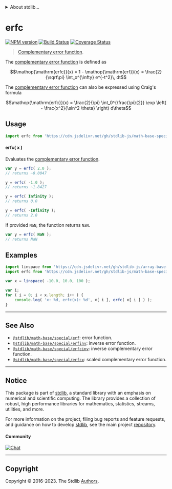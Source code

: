 <!--

@license Apache-2.0

Copyright (c) 2022 The Stdlib Authors.

Licensed under the Apache License, Version 2.0 (the "License");
you may not use this file except in compliance with the License.
You may obtain a copy of the License at

   http://www.apache.org/licenses/LICENSE-2.0

Unless required by applicable law or agreed to in writing, software
distributed under the License is distributed on an "AS IS" BASIS,
WITHOUT WARRANTIES OR CONDITIONS OF ANY KIND, either express or implied.
See the License for the specific language governing permissions and
limitations under the License.

-->


<details>
  <summary>
    About stdlib...
  </summary>
  <p>We believe in a future in which the web is a preferred environment for numerical computation. To help realize this future, we've built stdlib. stdlib is a standard library, with an emphasis on numerical and scientific computation, written in JavaScript (and C) for execution in browsers and in Node.js.</p>
  <p>The library is fully decomposable, being architected in such a way that you can swap out and mix and match APIs and functionality to cater to your exact preferences and use cases.</p>
  <p>When you use stdlib, you can be absolutely certain that you are using the most thorough, rigorous, well-written, studied, documented, tested, measured, and high-quality code out there.</p>
  <p>To join us in bringing numerical computing to the web, get started by checking us out on <a href="https://github.com/stdlib-js/stdlib">GitHub</a>, and please consider <a href="https://opencollective.com/stdlib">financially supporting stdlib</a>. We greatly appreciate your continued support!</p>
</details>

# erfc

[![NPM version][npm-image]][npm-url] [![Build Status][test-image]][test-url] [![Coverage Status][coverage-image]][coverage-url] <!-- [![dependencies][dependencies-image]][dependencies-url] -->

> [Complementary error function][complementary-error-function].

<section class="intro">

The [complementary error function][complementary-error-function] is defined as

<!-- <equation class="equation" label="eq:complementary_error_function" align="center" raw="\operatorname{erfc}(x) = 1 - \operatorname{erf}(x) = \frac{2}{\sqrt\pi} \int_x^{\infty} e^{-t^2}\, dt" alt="Complementary error function."> -->

```math
\mathop{\mathrm{erfc}}(x) = 1 - \mathop{\mathrm{erf}}(x) = \frac{2}{\sqrt\pi} \int_x^{\infty} e^{-t^2}\, dt
```

<!-- <div class="equation" align="center" data-raw-text="\operatorname{erfc}(x) = 1 - \operatorname{erf}(x) = \frac{2}{\sqrt\pi} \int_x^{\infty} e^{-t^2}\, dt" data-equation="eq:complementary_error_function">
    <img src="https://cdn.jsdelivr.net/gh/stdlib-js/stdlib@bb29798906e119fcb2af99e94b60407a270c9b32/lib/node_modules/@stdlib/math/base/special/erfc/docs/img/equation_complementary_error_function.svg" alt="Complementary error function.">
    <br>
</div> -->

<!-- </equation> -->

The [complementary error function][complementary-error-function] can also be expressed using Craig's formula

<!-- <equation class="equation" label="eq:craigs_formula" align="center" raw="\operatorname{erfc}(x) = \frac{2}{\pi} \int_0^{\frac{\pi}{2}} \exp \left( - \frac{x^2}{\sin^2 \theta} \right) d\theta" alt="Craig's formula of the complementary error function."> -->

```math
\mathop{\mathrm{erfc}}(x) = \frac{2}{\pi} \int_0^{\frac{\pi}{2}} \exp \left( - \frac{x^2}{\sin^2 \theta} \right) d\theta
```

<!-- <div class="equation" align="center" data-raw-text="\operatorname{erfc}(x) = \frac{2}{\pi} \int_0^{\frac{\pi}{2}} \exp \left( - \frac{x^2}{\sin^2 \theta} \right) d\theta" data-equation="eq:craigs_formula">
    <img src="https://cdn.jsdelivr.net/gh/stdlib-js/stdlib@591cf9d5c3a0cd3c1ceec961e5c49d73a68374cb/lib/node_modules/@stdlib/math/base/special/erfc/docs/img/equation_craigs_formula.svg" alt="Craig's formula of the complementary error function.">
    <br>
</div> -->

<!-- </equation> -->

</section>

<!-- /.intro -->



<section class="usage">

## Usage

```javascript
import erfc from 'https://cdn.jsdelivr.net/gh/stdlib-js/math-base-special-erfc@deno/mod.js';
```

#### erfc( x )

Evaluates the [complementary error function][complementary-error-function].

```javascript
var y = erfc( 2.0 );
// returns ~0.0047

y = erfc( -1.0 );
// returns ~1.8427

y = erfc( Infinity );
// returns 0.0

y = erfc( -Infinity );
// returns 2.0
```

If provided `NaN`, the function returns `NaN`.

```javascript
var y = erfc( NaN );
// returns NaN
```

</section>

<!-- /.usage -->

<section class="examples">

## Examples

<!-- eslint no-undef: "error" -->

```javascript
import linspace from 'https://cdn.jsdelivr.net/gh/stdlib-js/array-base-linspace@deno/mod.js';
import erfc from 'https://cdn.jsdelivr.net/gh/stdlib-js/math-base-special-erfc@deno/mod.js';

var x = linspace( -10.0, 10.0, 100 );

var i;
for ( i = 0; i < x.length; i++ ) {
    console.log( 'x: %d, erfc(x): %d', x[ i ], erfc( x[ i ] ) );
}
```

</section>

<!-- /.examples -->

<!-- C interface documentation. -->



<!-- Section for related `stdlib` packages. Do not manually edit this section, as it is automatically populated. -->

<section class="related">

* * *

## See Also

-   <span class="package-name">[`@stdlib/math-base/special/erf`][@stdlib/math/base/special/erf]</span><span class="delimiter">: </span><span class="description">error function.</span>
-   <span class="package-name">[`@stdlib/math-base/special/erfinv`][@stdlib/math/base/special/erfinv]</span><span class="delimiter">: </span><span class="description">inverse error function.</span>
-   <span class="package-name">[`@stdlib/math-base/special/erfcinv`][@stdlib/math/base/special/erfcinv]</span><span class="delimiter">: </span><span class="description">inverse complementary error function.</span>
-   <span class="package-name">[`@stdlib/math-base/special/erfcx`][@stdlib/math/base/special/erfcx]</span><span class="delimiter">: </span><span class="description">scaled complementary error function.</span>

</section>

<!-- /.related -->

<!-- Section for all links. Make sure to keep an empty line after the `section` element and another before the `/section` close. -->


<section class="main-repo" >

* * *

## Notice

This package is part of [stdlib][stdlib], a standard library with an emphasis on numerical and scientific computing. The library provides a collection of robust, high performance libraries for mathematics, statistics, streams, utilities, and more.

For more information on the project, filing bug reports and feature requests, and guidance on how to develop [stdlib][stdlib], see the main project [repository][stdlib].

#### Community

[![Chat][chat-image]][chat-url]

---

## Copyright

Copyright &copy; 2016-2023. The Stdlib [Authors][stdlib-authors].

</section>

<!-- /.stdlib -->

<!-- Section for all links. Make sure to keep an empty line after the `section` element and another before the `/section` close. -->

<section class="links">

[npm-image]: http://img.shields.io/npm/v/@stdlib/math-base-special-erfc.svg
[npm-url]: https://npmjs.org/package/@stdlib/math-base-special-erfc

[test-image]: https://github.com/stdlib-js/math-base-special-erfc/actions/workflows/test.yml/badge.svg?branch=main
[test-url]: https://github.com/stdlib-js/math-base-special-erfc/actions/workflows/test.yml?query=branch:main

[coverage-image]: https://img.shields.io/codecov/c/github/stdlib-js/math-base-special-erfc/main.svg
[coverage-url]: https://codecov.io/github/stdlib-js/math-base-special-erfc?branch=main

<!--

[dependencies-image]: https://img.shields.io/david/stdlib-js/math-base-special-erfc.svg
[dependencies-url]: https://david-dm.org/stdlib-js/math-base-special-erfc/main

-->

[chat-image]: https://img.shields.io/gitter/room/stdlib-js/stdlib.svg
[chat-url]: https://app.gitter.im/#/room/#stdlib-js_stdlib:gitter.im

[stdlib]: https://github.com/stdlib-js/stdlib

[stdlib-authors]: https://github.com/stdlib-js/stdlib/graphs/contributors

[umd]: https://github.com/umdjs/umd
[es-module]: https://developer.mozilla.org/en-US/docs/Web/JavaScript/Guide/Modules

[deno-url]: https://github.com/stdlib-js/math-base-special-erfc/tree/deno
[umd-url]: https://github.com/stdlib-js/math-base-special-erfc/tree/umd
[esm-url]: https://github.com/stdlib-js/math-base-special-erfc/tree/esm
[branches-url]: https://github.com/stdlib-js/math-base-special-erfc/blob/main/branches.md

[complementary-error-function]: https://en.wikipedia.org/wiki/Error_function

<!-- <related-links> -->

[@stdlib/math/base/special/erf]: https://github.com/stdlib-js/math-base-special-erf/tree/deno

[@stdlib/math/base/special/erfinv]: https://github.com/stdlib-js/math-base-special-erfinv/tree/deno

[@stdlib/math/base/special/erfcinv]: https://github.com/stdlib-js/math-base-special-erfcinv/tree/deno

[@stdlib/math/base/special/erfcx]: https://github.com/stdlib-js/math-base-special-erfcx/tree/deno

<!-- </related-links> -->

</section>

<!-- /.links -->
